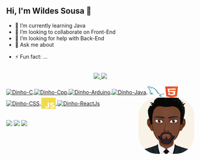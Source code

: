 ## Hi, I'm Wildes Sousa 👋

- 🌱 I’m currently learning Java
- 👯 I’m looking to collaborate on Front-End
- 🤔 I’m looking for help with Back-End
- 💬 Ask me about 
<!-- 📫 How to reach me: ...
- 😄 Pronouns: ... -->
- ⚡ Fun fact: ...

##
<div align="center">
  <a href="https://github.com/Sousa-Diin">
  <img height="180em" src="https://github-readme-stats.vercel.app/api?username=Sousa-Diin&show_icons=true&theme=cobalt&include_all_commits=true&count_private=true"/>
  <img height="180em" src="https://github-readme-stats.vercel.app/api/top-langs/?username=Sousa-Diin&layout=compact&langs_count=7&theme=cobalt"/>
</div>
<div style="display: inline_block"><br>
  
  <img align="center" alt="Dinho-C" height="35" width="35" src="https://cdn.jsdelivr.net/gh/devicons/devicon/icons/c/c-original.svg" />
  <img align="center" alt="Dinho-Cpp" height="35" width="35" src="https://cdn.jsdelivr.net/gh/devicons/devicon/icons/cplusplus/cplusplus-original.svg"/>
   <img align="center" margin-left="2px" alt="Dinho-Arduino" height="45vh" width="45vw" src="https://cdn.jsdelivr.net/gh/devicons/devicon/icons/arduino/arduino-original.svg" />

  <img align="center" alt="Dinho-Java" height="35" width="35" src="https://cdn.jsdelivr.net/gh/devicons/devicon/icons/java/java-original.svg">
  <img align="center" alt="Dinho-MySQL" height="30" width="40" src="img/mysql.png">
  
  <img align="center" alt="Dinho-HTML" height="30" width="40" src="https://raw.githubusercontent.com/devicons/devicon/master/icons/html5/html5-original.svg">
  <img align="center" alt="Dinho-CSS" height="30" width="40"  src="https://cdn.jsdelivr.net/gh/devicons/devicon/icons/css3/css3-original.svg" />
  <img align="center" alt="Dinho-Js" height="30" width="40" src="https://raw.githubusercontent.com/devicons/devicon/master/icons/javascript/javascript-plain.svg">
  <img align="center" alt="Dinho-ReactJs" height="30vh" width="30vw" src="https://cdn.jsdelivr.net/gh/devicons/devicon/icons/react/react-original.svg" />
  
 
          
          
  

  
  <img align="right" alt="foto-minha" height="150" width="150" style="border-radius:50px;" src="img/avatar_suit.png">
 
  
</div>
  
  ##
 
<div> 
  <!--a href="https://www.youtube.com/channel/UC_-uuuZbY0AAt9CViNzvc-Q" target="_blank"><img src="https://img.shields.io/badge/YouTube-FF0000?style=for-the-badge&logo=youtube&logoColor=white" target="_blank"></a-->
  <a href="https://instagram.com/wildes_sousa" target="_blank"><img src="https://img.shields.io/badge/-Instagram-%23E4405F?style=for-the-badge&logo=instagram&logoColor=white" target="_blank"></a>
  <a href = "mailto:augustowildes@gmail.com"><img src="https://img.shields.io/badge/-Gmail-%23333?style=for-the-badge&logo=gmail&logoColor=white" target="_blank"></a>
  <a href="https://www.linkedin.com/in/wildes-sousa-768074179" target="_blank"><img src="https://img.shields.io/badge/-LinkedIn-%230077B5?style=for-the-badge&logo=linkedin&logoColor=white" target="_blank"></a> 
 
  <!--![Snake animation](https://github.com/rafaballerini/rafaballerini/blob/output/github-contribution-grid-snake.svg)-->
 
</div>
